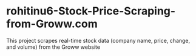 # rohitinu6-Stock-Price-Scraping-from-Groww.com
This project scrapes real-time stock data (company name, price, change, and volume) from the Groww website 
